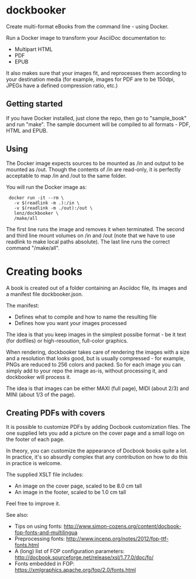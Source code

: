 # dockbooker

Create multi-format eBooks from the command line - using Docker.

Run a Docker image to transform your AsciiDoc documentation to:

* Multipart HTML
* PDF
* EPUB

It also makes sure that your images fit, and reprocesses them according to your destination media (for
example, images for PDF are to be 150dpi, JPEGs have a defined compression ratio, etc.)

## Getting started

If you have Docker installed, just clone the repo, then go to "sample_book" and run "make".
The sample document will be compiled to all formats - PDF, HTML and EPUB.

## Using

The Docker image expects sources to be mounted as /in and output to be mounted as /out. Though the 
contents of /in are read-only, it is perfectly acceptable to map /in and /out to the same folder.

You will run the Docker image as:

     docker run -it --rm \
       -v $(readlink -m .):/in \
       -v $(readlink -m ./out):/out \
       lenz/dockbooker \
       /make/all

The first line runs the image and removes it when terminated. The second and third line
mount volumes on /in and /out (note that we have to use readlink to make local paths absolute).
The last line runs the correct command "/make/all".

# Creating books

A book is created out of a folder containing an Asciidoc file, its images and a manifest
file dockbooker.json.

The manifest:

* Defines what to compile and how to name the resulting file
* Defines how you want your images processed

The idea is that you keep images in the simplest possibe format - be it text (for dotfiles) or
high-resoution, full-color graphics.

When rendering, dockbooker takes care of rendering the images with a size and a resolution
that looks good, but is usually compressed - for example, PNGs are reduced to 256 colors
and packed. So for each image you can simply add to your repo the image as-is, without processing it,
and dockbooker will process it.

The idea is that images can be either MAXI (full page), MIDI (about 2/3) and MINI (about 1/3 of the page).


## Creating PDFs with covers

It is possible to customize PDFs by adding Docbook customization files. The one supplied lets you add
a picture on the cover page and a small logo on the footer of each page. 

In theory, you can customize the appearance of Docbook books quite a lot. In practice, it's so 
absurdly complex that any contribution on how to do this in practice is welcome.

The supplied XSLT file includes:

* An image on the cover page, scaled to be 8.0 cm tall
* An image in the footer, scaled to be 1.0 cm tall

Feel free to improve it.

See also:

* Tips on using fonts: http://www.simon-cozens.org/content/docbook-fop-fonts-and-multilingua
* Preprocessing fonts: http://www.incenp.org/notes/2012/fop-ttf-fonts.html
* A (long) list of FOP configuration parameters: http://docbook.sourceforge.net/release/xsl/1.77.0/doc/fo/
* Fonts embedded in FOP: https://xmlgraphics.apache.org/fop/2.0/fonts.html







